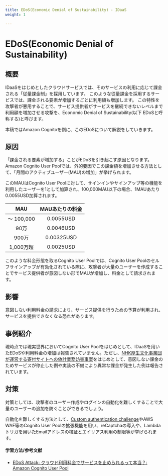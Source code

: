 ```yaml
---
title: EDoS(Economic Denial of Sustainability) - IDaaS
weight: 1

---
```

<!-- textlint-disable ja-technical-writing/sentence-length -->

# EDoS(Economic Denial of Sustainability)
## 概要

IDaaSをはじめとしたクラウドサービスでは、そのサービスの利用に応じて課金される「従量課金制」を採用しています。
このような従量課金を採用するサービスでは、課金される要素が増加するごとに利用額も増加します。
この特性を攻撃者が悪用することで、サービス提供者がサービスを継続できないレベルまで利用額を増加させる攻撃を、Economic Denial of Sustainability(以下 EDoSと呼称する)と呼びます。

本稿ではAmazon Cognitoを例に、このEDoSについて解説をしていきます。

## 原因

「課金される要素が増加する」ことがEDoSを引き起こす原因となります。
Amazon Cognito User Poolでは、外的要因でこの課金額を増加させる方法として、「月間のアクティブユーザー(MAU)の増加」が挙げられます。

このMAUはCognito User Poolに対して、サインインやサインアップ等の機能を利用したユーザーを1として加算され、100,000MAU以下の場合、1MAUあたり0.0055USD加算されます。

MAU|MAUあたりの料金
:---:|:---:
～ 100,000|0.0055USD
90万|0.0046USD
900万|0.00325USD
1,000万超|0.0025USD

このような料金形態を取るCognito User Poolでは、Cognito User Poolのセルフサインアップが有効化されている際に、攻撃者が大量のユーザーを作成することでサービス提供者が意図しない形でMAUが増加し、料金として請求されます。

## 影響

意図しない利用料金の請求により、サービス提供を行うための予算が利用され、サービスを提供できなくなる恐れがあります。

## 事例紹介

現時点では現実世界においてCognito User Poolをはじめとして、IDaaSを用いたEDoSや利用料金の増加は報告されていません。ただし、[NHK厚生文化事業団が運営する寄付サイトへの偽計業務妨害事案](https://www.yomiuri.co.jp/national/20220628-OYT1T50078/)をはじめとして、意図しない課金のためサービスが停止した例や実装の不備により異常な課金が発生した例は報告されています。

## 対策

対策としては、攻撃者のユーザー作成やログインの自動化を難しくすることで大量のユーザーの追加を防ぐことができるでしょう。

自動化を難しくする方法として、[Custom authentication challenge](https://docs.aws.amazon.com/cognito/latest/developerguide/user-pool-lambda-challenge.html)やAWS WAF等のCognito User Poolの拡張機能を用い、reCaptchaの導入や、Lambdaトリガを用いたEmailアドレスの検証とエイリアス利用の制限等が挙げられます。

#### 学習方法/参考文献
- [EDoS Attack: クラウド利用料金でサービスを止められるって本当？: Amazon Cognito User Pool](https://blog.flatt.tech/entry/edos_aws#Amazon-Cognito-User-Pool)
